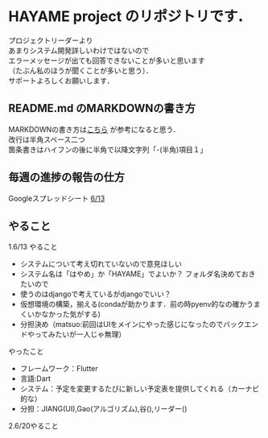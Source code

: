 # HAYAME project のリポジトリです．
プロジェクトリーダーより  
あまりシステム開発詳しいわけではないので  
エラーメッセージが出ても回答できないことが多いと思います  
（たぶん私のほうが聞くことが多いと思う）．  
サポートよろしくお願いします．

## README.md のMARKDOWNの書き方
MARKDOWNの書き方は[こちら](https://gist.github.com/mignonstyle/083c9e1651d7734f84c99b8cf49d57fa)
が参考になると思う．  
改行は半角スペース二つ  
箇条書きはハイフンの後に半角で以降文字列「-(半角)項目１」

## 毎週の進捗の報告の仕方
Googleスプレッドシート
[6/13](https://docs.google.com/document/d/19bJnzNbsbtFxdCTpE_rWWSw3wYxsmmXaZSQ9vzFKVvA/edit?usp=sharing)

## やること
1.6/13
やること
- システムについて考え切れていないので意見ほしい
- システム名は「はやめ」か「HAYAME」でよいか？  フォルダ名決めておきたいので
- 使うのはdjangoで考えているがdjangoでいい？
- 仮想環境の構築，揃える(condaが助かります．前の時pyenv的なの確かうまくいかなかった気がする)
- 分担決め（matsuo:前回はUIをメインにやった感じになったのでバックエンドやってみたいが一人じゃ無理）

やったこと
- フレームワーク：Flutter
- 言語:Dart
- システム：予定を変更するたびに新しい予定表を提供してくれる（カーナビ的な）
- 分担：JIANG(UI),Gao(アルゴリズム),谷(),リーダー()

2.6/20やること
